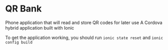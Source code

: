 # QR Bank
Phone application that will read and store QR codes for later use
A Cordova hybrid application built with Ionic

To get the application working, you should run `ionic state reset` and `ionic config build`

